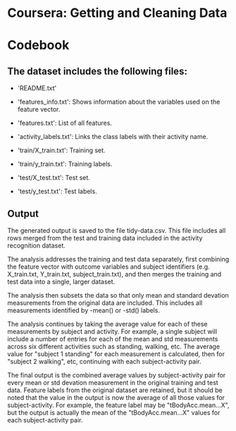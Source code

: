 Coursera: Getting and Cleaning Data
===================================
Codebook
==================================================================


The dataset includes the following files:
-----------------------------------------

- 'README.txt'

- 'features_info.txt': Shows information about the variables used on the feature vector.

- 'features.txt': List of all features.

- 'activity_labels.txt': Links the class labels with their activity name.

- 'train/X_train.txt': Training set.

- 'train/y_train.txt': Training labels.

- 'test/X_test.txt': Test set.

- 'test/y_test.txt': Test labels.

Output
------

The generated output is saved to the file tidy-data.csv. This file includes all rows merged from the test and training data included in the activity recognition dataset.

The analysis addresses the training and test data separately, first combining the feature vector with outcome variables and subject identifiers (e.g. X_train.txt, Y_train.txt, subject_train.txt), and then merges the training and test data into a single, larger dataset.

The analysis then subsets the data so that only mean and standard devation measurements from the original data are included. This includes all measurements identified by -mean() or -std() labels.

The analysis continues by taking the average value for each of these measurements by subject and activity. For example, a single subject will include a number of entries for each of the mean and std measurements across six different activities such as standing, walking, etc. The average value for "subject 1 standing" for each measurement is calculated, then for "subject 2 walking", etc, continuing with each subject-activity pair.

The final output is the combined average values by subject-activity pair for every mean or std devation measurement in the original training and test data. Feature labels from the original dataset are retained, but it should be noted that the value in the output is now the average of all those values for subject-activity. For example, the feature label may be "tBodyAcc.mean...X", but the output is actually the mean of the "tBodyAcc.mean...X" values for each subject-activity pair.
